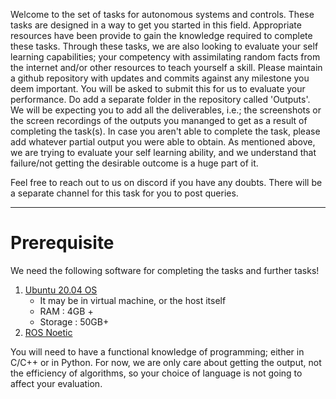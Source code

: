 Welcome to the set of tasks for autonomous systems and controls. These tasks are designed in a way to get you started in this field. Appropriate resources have been provide to gain the knowledge required to complete these tasks. Through these tasks, we are also looking to evaluate your self learning capabilities; your competency with assimilating random facts from the internet and/or other resources to teach yourself a skill. Please maintain a github repository with updates and commits against any milestone you deem important. You will be asked to submit this for us to evaluate your performance. Do add a separate folder in the repository called 'Outputs'. We will be expecting you to add all the deliverables, i.e.; the screenshots or the screen recordings of the outputs you mananged to get as a result of completing the task(s). In case you aren't able to complete the task, please add whatever partial output you were able to obtain. As mentioned above, we are trying to evaluate your self learning ability, and we understand that failure/not getting the desirable outcome is a huge part of it.


Feel free to reach out to us on discord if you have any doubts. There will be a separate channel for this task for you to post queries.

---

# Prerequisite

We need the following software for completing the tasks and further tasks!
1. [Ubuntu 20.04 OS](https://releases.ubuntu.com/focal/)
    - It may be in virtual machine, or the host itself
    - RAM : 4GB +
    - Storage : 50GB+
2.  [ROS Noetic](http://wiki.ros.org/noetic/Installation/Ubuntu)

You will need to have a functional knowledge of programming; either in C/C++ or in Python. For now, we are only care about getting the output, not the efficiency of algorithms, so your choice of language is not going to affect your evaluation.

